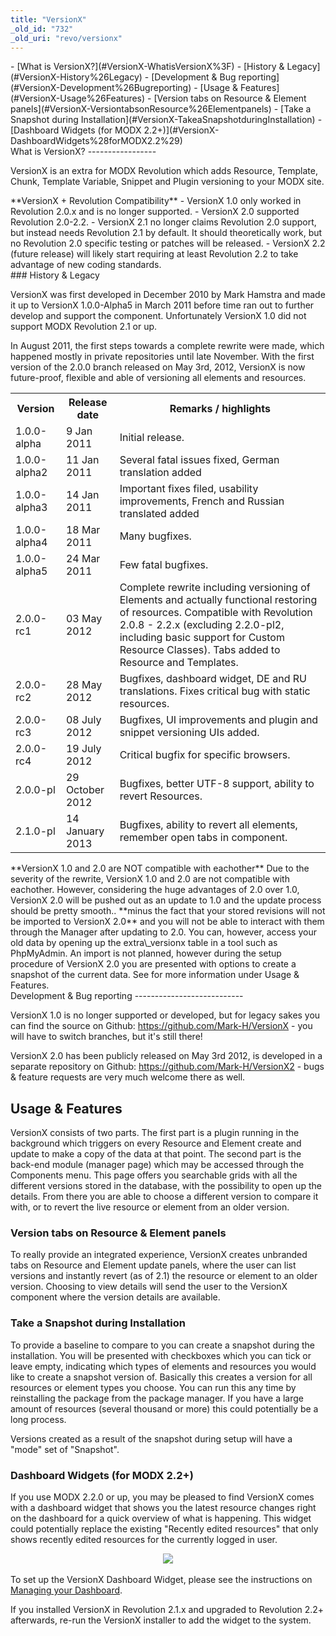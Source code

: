 ```yaml
---
title: "VersionX"
_old_id: "732"
_old_uri: "revo/versionx"
---
```


<div>- [What is VersionX?](#VersionX-WhatisVersionX%3F)
  - [History & Legacy](#VersionX-History%26Legacy)
- [Development & Bug reporting](#VersionX-Development%26Bugreporting)
- [Usage & Features](#VersionX-Usage%26Features)
  - [Version tabs on Resource & Element panels](#VersionX-VersiontabsonResource%26Elementpanels)
  - [Take a Snapshot during Installation](#VersionX-TakeaSnapshotduringInstallation)
  - [Dashboard Widgets (for MODX 2.2+)](#VersionX-DashboardWidgets%28forMODX2.2%29)

</div>What is VersionX?
-----------------

VersionX is an extra for MODX Revolution which adds Resource, Template, Chunk, Template Variable, Snippet and Plugin versioning to your MODX site.

<div class="info">**VersionX + Revolution Compatibility**  
- VersionX 1.0 only worked in Revolution 2.0.x and is no longer supported.
- VersionX 2.0 supported Revolution 2.0-2.2.
- VersionX 2.1 no longer claims Revolution 2.0 support, but instead needs Revolution 2.1 by default. It should theoretically work, but no Revolution 2.0 specific testing or patches will be released.
- VersionX 2.2 (future release) will likely start requiring at least Revolution 2.2 to take advantage of new coding standards.

</div>### History & Legacy

VersionX was first developed in December 2010 by Mark Hamstra and made it up to VersionX 1.0.0-Alpha5 in March 2011 before time ran out to further develop and support the component. Unfortunately VersionX 1.0 did not support MODX Revolution 2.1 or up.

In August 2011, the first steps towards a complete rewrite were made, which happened mostly in private repositories until late November. With the first version of the 2.0.0 branch released on May 3rd, 2012, VersionX is now future-proof, flexible and able of versioning all elements and resources.

<table><tbody><tr><th>Version   
</th><th>Release date   
</th><th>Remarks / highlights   
</th></tr><tr><td>1.0.0-alpha   
</td><td>9 Jan 2011   
</td><td>Initial release.   
</td></tr><tr><td>1.0.0-alpha2   
</td><td>11 Jan 2011   
</td><td>Several fatal issues fixed, German translation added   
</td></tr><tr><td>1.0.0-alpha3   
</td><td>14 Jan 2011   
</td><td>Important fixes filed, usability improvements, French and Russian translated added   
</td></tr><tr><td>1.0.0-alpha4   
</td><td>18 Mar 2011   
</td><td>Many bugfixes.   
</td></tr><tr><td>1.0.0-alpha5   
</td><td>24 Mar 2011   
</td><td>Few fatal bugfixes.   
</td></tr><tr><td>2.0.0-rc1   
</td><td>03 May 2012   
</td><td>Complete rewrite including versioning of Elements and actually functional restoring of resources.   
Compatible with Revolution 2.0.8 - 2.2.x (excluding 2.2.0-pl2, including basic support for Custom Resource Classes).   
Tabs added to Resource and Templates.   
</td></tr><tr><td>2.0.0-rc2   
</td><td>28 May 2012   
</td><td>Bugfixes, dashboard widget, DE and RU translations. Fixes critical bug with static resources.   
</td></tr><tr><td>2.0.0-rc3</td><td>08 July 2012</td><td>Bugfixes, UI improvements and plugin and snippet versioning UIs added.</td></tr><tr><td>2.0.0-rc4</td><td>19 July 2012</td><td>Critical bugfix for specific browsers.</td></tr><tr><td>2.0.0-pl</td><td>29 October 2012</td><td>Bugfixes, better UTF-8 support, ability to revert Resources.</td></tr><tr><td>2.1.0-pl</td><td>14 January 2013</td><td>Bugfixes, ability to revert all elements, remember open tabs in component.</td></tr></tbody></table><div class="note">**VersionX 1.0 and 2.0 are NOT compatible with eachother**  
Due to the severity of the rewrite, VersionX 1.0 and 2.0 are not compatible with eachother. However, considering the huge advantages of 2.0 over 1.0, VersionX 2.0 will be pushed out as an update to 1.0 and the update process should be pretty smooth.. **minus the fact that your stored revisions will not be imported to VersionX 2.0** and you will not be able to interact with them through the Manager after updating to 2.0. You can, however, access your old data by opening up the extra\_versionx table in a tool such as PhpMyAdmin. An import is not planned, however during the setup procedure of VersionX 2.0 you are presented with options to create a snapshot of the current data. See for more information under Usage & Features.

</div>Development & Bug reporting
---------------------------

VersionX 1.0 is no longer supported or developed, but for legacy sakes you can find the source on Github: <https://github.com/Mark-H/VersionX> - you will have to switch branches, but it's still there!

VersionX 2.0 has been publicly released on May 3rd 2012, is developed in a separate repository on Github: <https://github.com/Mark-H/VersionX2> - bugs & feature requests are very much welcome there as well.

Usage & Features
----------------

VersionX consists of two parts. The first part is a plugin running in the background which triggers on every Resource and Element create and update to make a copy of the data at that point. The second part is the back-end module (manager page) which may be accessed through the Components menu. This page offers you searchable grids with all the different versions stored in the database, with the possibility to open up the details. From there you are able to choose a different version to compare it with, or to revert the live resource or element from an older version.

### Version tabs on Resource & Element panels

To really provide an integrated experience, VersionX creates unbranded tabs on Resource and Element update panels, where the user can list versions and instantly revert (as of 2.1) the resource or element to an older version. Choosing to view details will send the user to the VersionX component where the version details are available.

### Take a Snapshot during Installation

To provide a baseline to compare to you can create a snapshot during the installation. You will be presented with checkboxes which you can tick or leave empty, indicating which types of elements and resources you would like to create a snapshot version of. Basically this creates a version for all resources or element types you choose. You can run this any time by reinstalling the package from the package manager. If you have a large amount of resources (several thousand or more) this could potentially be a long process.

Versions created as a result of the snapshot during setup will have a "mode" set of "Snapshot".

### Dashboard Widgets (for MODX 2.2+)

If you use MODX 2.2.0 or up, you may be pleased to find VersionX comes with a dashboard widget that shows you the latest resource changes right on the dashboard for a quick overview of what is happening. This widget could potentially replace the existing "Recently edited resources" that only shows recently edited resources for the currently logged in user.

<span class="image-wrap" style="display: block; text-align: center">![](http://markh.nl/s/04/KO9.png)</span>  
To set up the VersionX Dashboard Widget, please see the instructions on [Managing your Dashboard](/revolution/2.x/administering-your-site/dashboards/managing-your-dashboard "Managing Your Dashboard").

If you installed VersionX in Revolution 2.1.x and upgraded to Revolution 2.2+ afterwards, re-run the VersionX installer to add the widget to the system.